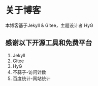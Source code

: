 # 关于博客

本博客基于Jekyll & Gitee，主题设计者 HyG

## 感谢以下开源工具和免费平台

1. Jekyll
2. Gitee
3. HyG
4. 不蒜子-访问计数
5. 百度统计-网站统计
